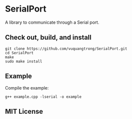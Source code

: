 # SerialPort
A library to communicate through a Serial port.

## Check out, build, and install

```
git clone https://github.com/vuquangtrong/SerialPort.git
cd SerialPort
make
sudo make install
```

## Example

Compile the example:

```
g++ example.cpp -lserial -o example
```

## MIT License

